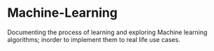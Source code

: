 # Machine-Learning
Documenting the process of learning and exploring Machine learning algorithms; inorder to implement them to real life use cases.
